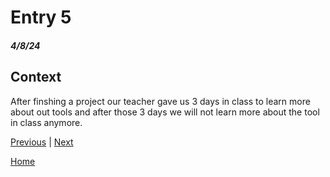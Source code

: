 # Entry 5
##### 4/8/24

## Context
 After finshing a project our teacher gave us 3 days in class to learn more about out tools and after those 3 days we will not learn more about the tool in class anymore. 

[Previous](entry04.md) | [Next](entry06.md)

[Home](../README.md)
